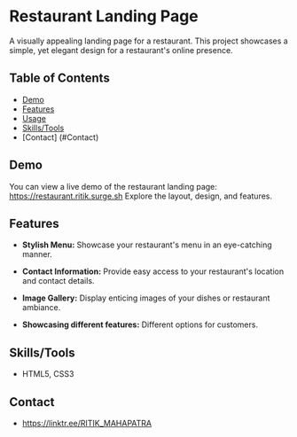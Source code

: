 # Restaurant Landing Page

A visually appealing landing page for a restaurant. This project showcases a simple, yet elegant design for a restaurant's online presence.

## Table of Contents
- [Demo](#demo)
- [Features](#features)
- [Usage](#usage)
- [Skills/Tools](#skillstools)
- [Contact] (#Contact)

## Demo

You can view a live demo of the restaurant landing page: https://restaurant.ritik.surge.sh
Explore the layout, design, and features.


## Features

- **Stylish Menu:** Showcase your restaurant's menu in an eye-catching manner.

- **Contact Information:** Provide easy access to your restaurant's location and contact details.

- **Image Gallery:** Display enticing images of your dishes or restaurant ambiance.

- **Showcasing different features:** Different options for customers.

## Skills/Tools

- HTML5, CSS3

## Contact

- https://linktr.ee/RITIK_MAHAPATRA

